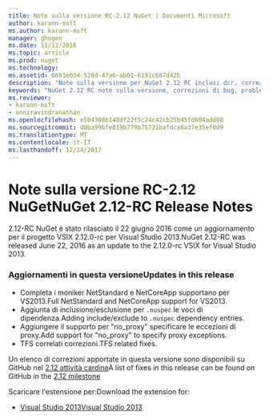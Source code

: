 ```yaml
---
title: Note sulla versione RC-2.12 NuGet | Documenti Microsoft
author: karann-msft
ms.author: karann-msft
manager: ghogen
ms.date: 11/11/2016
ms.topic: article
ms.prod: nuget
ms.technology: 
ms.assetid: 6681e034-528d-47a6-ab01-6191c687d42b
description: "Note sulla versione per NuGet 2.12 RC inclusi dcr, correzioni di bug, le funzionalità aggiunte e problemi noti."
keywords: "NuGet 2.12 RC note sulla versione, correzioni di bug, problemi noti, aggiunta di funzionalità, eseguire"
ms.reviewer:
- karann-msft
- unniravindranathan
ms.openlocfilehash: e5b4308b148df22f5c24c42cb25b45fd604add08
ms.sourcegitcommit: d0ba99bfe019b779b75731bafdca8a37e35ef0d9
ms.translationtype: MT
ms.contentlocale: it-IT
ms.lasthandoff: 12/14/2017
---
```

# <a name="nuget-212-rc-release-notes"></a><span data-ttu-id="db35d-104">Note sulla versione RC-2.12 NuGet</span><span class="sxs-lookup"><span data-stu-id="db35d-104">NuGet 2.12-RC Release Notes</span></span>

<span data-ttu-id="db35d-105">2.12-RC NuGet è stato rilasciato il 22 giugno 2016 come un aggiornamento per il progetto VSIX 2.12.0-rc per Visual Studio 2013.</span><span class="sxs-lookup"><span data-stu-id="db35d-105">NuGet 2.12-RC was released June 22, 2016 as an update to the 2.12.0-rc VSIX for Visual Studio 2013.</span></span>

### <a name="updates-in-this-release"></a><span data-ttu-id="db35d-106">Aggiornamenti in questa versione</span><span class="sxs-lookup"><span data-stu-id="db35d-106">Updates in this release</span></span>

* <span data-ttu-id="db35d-107">Completa i moniker NetStandard e NetCoreApp supportano per VS2013.</span><span class="sxs-lookup"><span data-stu-id="db35d-107">Full NetStandard  and NetCoreApp support for VS2013.</span></span>
* <span data-ttu-id="db35d-108">Aggiunta di inclusione/esclusione per `.nuspec` le voci di dipendenza.</span><span class="sxs-lookup"><span data-stu-id="db35d-108">Adding include/exclude to `.nuspec` dependency entries.</span></span>
* <span data-ttu-id="db35d-109">Aggiungere il supporto per "no_proxy" specificare le eccezioni di proxy.</span><span class="sxs-lookup"><span data-stu-id="db35d-109">Add support for "no_proxy" to specify proxy exceptions.</span></span>
* <span data-ttu-id="db35d-110">TFS correlati correzioni.</span><span class="sxs-lookup"><span data-stu-id="db35d-110">TFS related fixes.</span></span>

<span data-ttu-id="db35d-111">Un elenco di correzioni apportate in questa versione sono disponibili su GitHub nel [2.12 attività cardine](https://github.com/NuGet/Home/issues?q=milestone%3A2.12+is%3Aclosed)</span><span class="sxs-lookup"><span data-stu-id="db35d-111">A list of fixes in this release can be found on GitHub in the [2.12 milestone](https://github.com/NuGet/Home/issues?q=milestone%3A2.12+is%3Aclosed)</span></span>

<span data-ttu-id="db35d-112">Scaricare l'estensione per:</span><span class="sxs-lookup"><span data-stu-id="db35d-112">Download the extension for:</span></span>

* [<span data-ttu-id="db35d-113">Visual Studio 2013</span><span class="sxs-lookup"><span data-stu-id="db35d-113">Visual Studio 2013</span></span>](https://dist.nuget.org/visualstudio-2013-vsix/v2.12.0-rc/NuGet.Tools.vsix)
